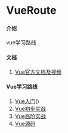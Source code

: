 # VueRoute

#### 介绍
vue学习路线

#### 文档
1. [Vue官方文档及视频](https://cn.vuejs.org/v2/guide/)

#### Vue学习路线
1. [Vue入门](https://www.imooc.com/learn/1091)()
2. [Vue初步实战](https://coding.imooc.com/class/203.html)
3. [Vue高阶实战](https://coding.imooc.com/class/503.html)
4. [Vue源码](https://coding.imooc.com/class/228.html)

